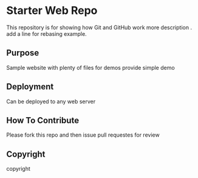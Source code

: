 # Starter Web Repo

This repository is for showing how Git and GitHub work
more description . add a line for rebasing example.

## Purpose

Sample website with plenty of files for demos
provide simple demo

## Deployment 
Can be deployed to any web server 

## How To Contribute
Please fork this repo and then issue pull requestes for review
## Copyright 
copyright